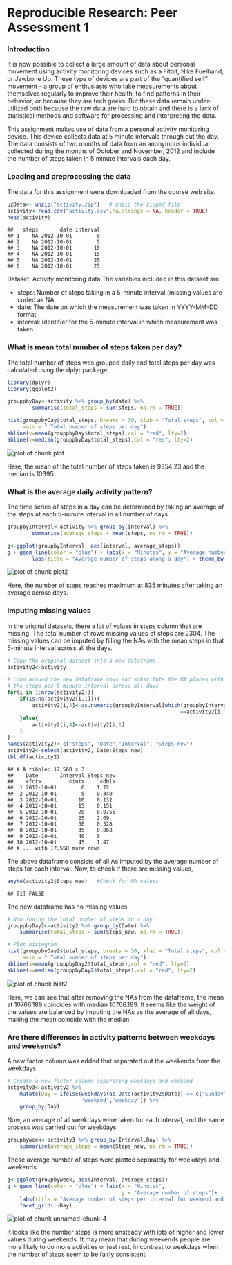 Reproducible Research: Peer Assessment 1
================================================================================ 
### Introduction
It is now possible to collect a large amount of data about personal movement 
using activity monitoring devices such as a Fitbit, Nike Fuelband, or Jawbone 
Up. These type of devices are part of the “quantified self” movement – a group of enthusiasts who take measurements about themselves regularly to improve their health, to find patterns in their behavior, or because they are tech geeks. But these data remain under-utilized both because the raw data are hard to obtain and there is a lack of statistical methods and software for processing and interpreting the data.

This assignment makes use of data from a personal activity monitoring device. 
This device collects data at 5 minute intervals through out the day. The data consists of two months of data from an anonymous individual collected during the months of October and November, 2012 and include the number of steps taken in 5 minute intervals each day.

### Loading and preprocessing the data
The data for this assignment were downloaded from the course web site.


```r
uzData<- unzip("activity.zip")   # unzip the zipped file
activity<-read.csv("activity.csv",na.strings = NA, header = TRUE)
head(activity)
```

```
##   steps       date interval
## 1    NA 2012-10-01        0
## 2    NA 2012-10-01        5
## 3    NA 2012-10-01       10
## 4    NA 2012-10-01       15
## 5    NA 2012-10-01       20
## 6    NA 2012-10-01       25
```
Dataset: Activity monitoring data
The variables included in this dataset are:

- steps: Number of steps taking in a 5-minute interval (missing values are coded
as NA
- date: The date on which the measurement was taken in YYYY-MM-DD format
- interval: Identifier for the 5-minute interval in which measurement was taken

### What is mean total number of steps taken per day?
The total number of steps was grouped daily and total steps per day was calculated using the dplyr package.


```r
library(dplyr)
library(ggplot2)
```

```r
grouppbyDay<-activity %>% group_by(date) %>%
        summarise(total_steps = sum(steps, na.rm = TRUE))
```

```r
hist(grouppbyDay$total_steps, breaks = 30, xlab = "Total steps", col = "light blue",
     main = " Total number of steps per day")
abline(v=mean(grouppbyDay$total_steps),col = "red", lty=2)
abline(v=median(grouppbyDay$total_steps),col = "red", lty=2)
```

![plot of chunk plot](figure/plot-1.png)


Here, the mean of the total number of steps taken is 9354.23 and the median is 10395.

### What is the average daily activity pattern?
The time series of steps in a day can be determined by taking an average of the steps at each 5-minute interval in all number of days.


```r
groupbyInterval<-activity %>% group_by(interval) %>%
        summarise(average_steps = mean(steps, na.rm = TRUE))
```

```r
g<-ggplot(groupbyInterval, aes(interval, average_steps))
g + geom_line(color = "blue") + labs(x = "Minutes", y = "Average number of steps")+
        labs(title = "Average number of steps along a day") + theme_bw()
```

![plot of chunk plot2](figure/plot2-1.png)

Here, the number of steps reaches maximum at 835 minutes after taking an average across days.

### Imputing missing values


In the original datasets, there a lot of values in steps column that are missing. The total number of rows missing values of steps are 2304. The missing values can be imputed by filling the NAs with the mean steps in that 5-minute interval across all the days. 


```r
# Copy the original dataset into a new dataframe
activity2<-activity

# Loop around the new dataframe rows and substitute the NA places with mean of 
# the steps per 5-minute interval across all days
for(i in 1:nrow(activity2)){
    if(is.na(activity2[i,1])){
        activity2[i,4]<-as.numeric(groupbyInterval[which(groupbyInterval$interval
                                                        ==activity2[i,3]),2])
    }else{
        activity2[i,4]<-activity2[i,1]
    }
}
names(activity2)<-c("steps", "Date","Interval", "Steps_new")
activity2<-select(activity2, Date:Steps_new)
tbl_df(activity2)
```

```
## # A tibble: 17,568 x 3
##    Date       Interval Steps_new
##    <fct>         <int>     <dbl>
##  1 2012-10-01        0    1.72  
##  2 2012-10-01        5    0.340 
##  3 2012-10-01       10    0.132 
##  4 2012-10-01       15    0.151 
##  5 2012-10-01       20    0.0755
##  6 2012-10-01       25    2.09  
##  7 2012-10-01       30    0.528 
##  8 2012-10-01       35    0.868 
##  9 2012-10-01       40    0     
## 10 2012-10-01       45    1.47  
## # ... with 17,558 more rows
```
The above dataframe consists of all As imputed by the average number of steps for each interval. Now, to check if there are missing values,


```r
anyNA(activity2$Steps_new)   #Check for NA values
```

```
## [1] FALSE
```
The new dataframe has no missing values


```r
# Now fnding the total number of steps in a day
grouppbyDay2<-activity2 %>% group_by(Date) %>%
    summarise(total_steps = sum(Steps_new, na.rm = TRUE))

# Plot histogram
hist(grouppbyDay2$total_steps, breaks = 30, xlab = "Total steps", col = "light blue",
     main = " Total number of steps per day")
abline(v=mean(grouppbyDay2$total_steps),col = "red", lty=2)
abline(v=median(grouppbyDay2$total_steps),col = "red", lty=2)
```

![plot of chunk hist2](figure/hist2-1.png)

Here, we can see that after removing the NAs from the dataframe, the mean at 10766.189 coincides with median 10766.189. It seems like the weight of the values are balanced by imputing the NAs as the average of all days, making the mean coincide with the median.

### Are there differences in activity patterns between weekdays and weekends?
A new factor column was added that separated out the weekends from the weekdays.

```r
# Create a new factor column separating weekdays and weekend
activity3<-activity2 %>% 
    mutate(Day = ifelse(weekdays(as.Date(activity2$Date)) == c("Sunday", "Saturday"),
                        "weekend","weekday")) %>%
    group_by(Day)  
```
Now, an average of all weekdays were taken for each interval, and the same process was carried out for weekdays.

```r
groupbyweek<-activity3 %>% group_by(Interval,Day) %>%
    summarise(average_steps = mean(Steps_new, na.rm = TRUE))
```
These average number of steps were plotted separately for weekdays and weekends.

```r
g<-ggplot(groupbyweek, aes(Interval, average_steps))
g + geom_line(color = "blue") + labs(x = "Minutes", 
                                     y = "Average number of steps")+
    labs(title = "Average number of steps per interval for weekend and weekday") + theme_bw()+
    facet_grid(.~Day)
```

![plot of chunk unnamed-chunk-4](figure/unnamed-chunk-4-1.png)

It looks like the number steps is more unsteady with lots of higher and lower values during weekends. It may mean that during weekends people are more likely to do more activities or just rest, in contrast to weekdays when the number of steps seem to be fairly consistent.
    
    
